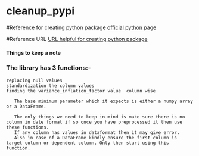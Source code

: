 # cleanup_pypi

#Reference for creating python package
[official python page](https://packaging.python.org/tutorials/packaging-projects/)

#Reference URL
[URL helpful for creating python package](https://docs.github.com/en/actions/automating-builds-and-tests/building-and-testing-nodejs-or-python?langId=py)


#### Things to keep a note

### The library has 3 functions:- 
``` 
replacing null values
standardization the column values 
finding the variance_inflation_factor value  column wise
```

       The base minimum parameter which it expects is either a numpy array or a DataFrame.

       The only things we need to keep in mind is make sure there is no column in date format if so once you have preprocessed it then use these functions.
       If any column has values in dataformat then it may give error.
       Also in case of a DataFrame kindly ensure the first column is target column or dependent column. Only then start using this function.
